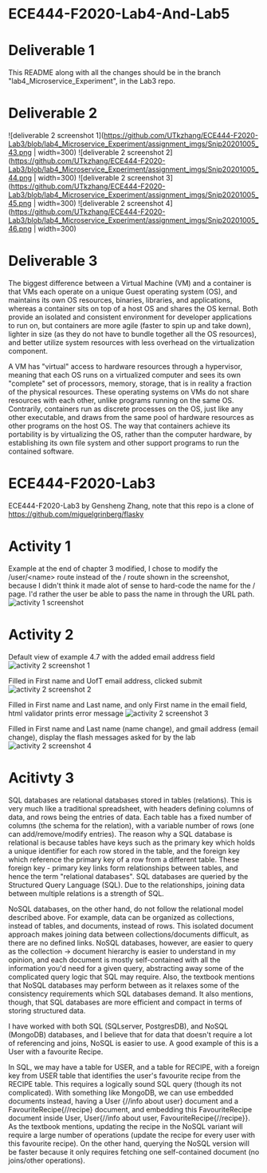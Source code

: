 # ECE444-F2020-Lab4-And-Lab5
# Deliverable 1
This README along with all the changes should be in the branch "lab4_Microservice_Experiment", in the Lab3 repo.
# Deliverable 2

![deliverable 2 screenshot 1](https://github.com/UTkzhang/ECE444-F2020-Lab3/blob/lab4_Microservice_Experiment/assignment_imgs/Snip20201005_43.png | width=300)
![deliverable 2 screenshot 2](https://github.com/UTkzhang/ECE444-F2020-Lab3/blob/lab4_Microservice_Experiment/assignment_imgs/Snip20201005_44.png | width=300)
![deliverable 2 screenshot 3](https://github.com/UTkzhang/ECE444-F2020-Lab3/blob/lab4_Microservice_Experiment/assignment_imgs/Snip20201005_45.png | width=300)
![deliverable 2 screenshot 4](https://github.com/UTkzhang/ECE444-F2020-Lab3/blob/lab4_Microservice_Experiment/assignment_imgs/Snip20201005_46.png | width=300)

# Deliverable 3
The biggest difference between a Virtual Machine (VM) and a container is that VMs each operate on a unique Guest operating system (OS), and maintains its own OS resources, binaries, libraries, and applications, whereas a container sits on top of a host OS and shares the OS kernal. Both provide an isolated and consistent environment for developer applications to run on, but containers are more agile (faster to spin up and take down), lighter in size (as they do not have to bundle together all the OS resources), and better utilize system resources with less overhead on the virtualization component. 

A VM has "virtual" access to hardware resources through a hypervisor, meaning that each OS runs on a virtualized computer and sees its own "complete" set of processors, memory, storage, that is in reality a fraction of the physical resources. These operating systems on VMs do not share resources with each other, unlike programs running on the same OS. Contrarily, containers run as discrete processes on the OS, just like any other executable, and draws from the same pool of hardware resources as other programs on the host OS. The way that containers achieve its portability is by virtualizing the OS, rather than the computer hardware, by establishing its own file system and other support programs to run the contained software.


# ECE444-F2020-Lab3
 ECE444-F2020-Lab3 by Gensheng Zhang, note that this repo is a clone of https://github.com/miguelgrinberg/flasky

# Activity 1
Example at the end of chapter 3 modified, I chose to modify the /user/\<name\> route instead of the / route shown in the screenshot, because I didn't think it made alot of sense to hard-code the name for the / page. I'd rather the user be able to pass the name in through the URL path.
![activity 1 screenshot](https://github.com/UTkzhang/ECE444-F2020-Lab3/blob/master/assignment_imgs/Snip20200928_33.png)

# Activity 2
Default view of example 4.7 with the added email address field
![activity 2 screenshot 1](https://github.com/UTkzhang/ECE444-F2020-Lab3/blob/master/assignment_imgs/Snip20200929_34.png)

Filled in First name and UofT email address, clicked submit
![activity 2 screenshot 2](https://github.com/UTkzhang/ECE444-F2020-Lab3/blob/master/assignment_imgs/Snip20200929_35.png)

Filled in First name and Last name, and only First name in the email field, html validator prints error message
![activity 2 screenshot 3](https://github.com/UTkzhang/ECE444-F2020-Lab3/blob/master/assignment_imgs/Snip20200929_37.png)

Filled in First name and Last name (name change), and gmail address (email change), display the flash messages asked for by the lab
![activity 2 screenshot 4](https://github.com/UTkzhang/ECE444-F2020-Lab3/blob/master/assignment_imgs/Snip20200929_38.png)

# Acitivty 3
SQL databases are relational databases stored in tables (relations). This is very much like a traditional spreadsheet, with headers defining columns of data, and rows being the entries of data. Each table has a fixed number of columns (the schema for the relation), with a variable number of rows (one can add/remove/modify entries). The reason why a SQL database is relational is because tables have keys such as the primary key which holds a unique identifier for each row stored in the table, and the foreign key which reference the primary key of a row from a different table. These foreign key - primary key links form relationships between tables, and hence the term "relational databases". SQL databases are queried by the Structured Query Language (SQL). Due to the relationships, joining data between multiple relations is a strength of SQL.
 
NoSQL databases, on the other hand, do not follow the relational model described above. For example, data can be organized as collections, instead of tables, and documents, instead of rows. This isolated document approach makes joining data between collections/documents difficult, as there are no defined links. NoSQL databases, however, are easier to query as the collection -> document hierarchy is easier to understand in my opinion, and each document is mostly self-contained with all the information you'd need for a given query, abstracting away some of the complicated query logic that SQL may require. Also, the textbook mentions that NoSQL databases may perform between as it relaxes some of the consistency requirements which SQL databases demand. It also mentions, though, that SQL databases are more efficient and compact in terms of storing structured data. 

I have worked with both SQL (SQLserver, PostgresDB), and NoSQL (MongoDB) databases, and I believe that for data that doesn't require a lot of referencing and joins, NoSQL is easier to use. A good example of this is a User with a favourite Recipe.

In SQL, we may have a table for USER, and a table for RECIPE, with a foreign key from USER table that identifies the user's favourite recipe from the RECIPE table. This requires a logically sound SQL query (though its not complicated). With something like MongoDB, we can use embedded documents instead, having a User {//info about user} document and a FavouriteRecipe{//recipe} document, and embedding this FavouriteRecipe document inside User, User{//info about user, FavouriteRecipe{//recipe}}. As the textbook mentions, updating the recipe in the NoSQL variant will require a large number of operations (update the recipe for every user with this favourite recipe). On the other hand, querying the NoSQL version will be faster because it only requires fetching one self-contained document (no joins/other operations). 
